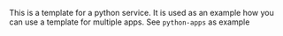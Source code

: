 This is a template for a python service. It is used as an example how you can use
a template for multiple apps. See `python-apps` as example